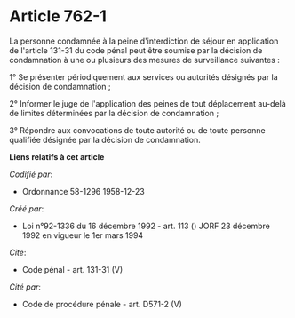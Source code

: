 # Article 762-1

La personne condamnée à la peine d'interdiction de séjour en application de l'article 131-31 du code pénal peut être soumise
par la décision de condamnation à une ou plusieurs des mesures de surveillance suivantes :

1° Se présenter périodiquement aux services ou autorités désignés par la décision de condamnation ;

2° Informer le juge de l'application des peines de tout déplacement au-delà de limites déterminées par la décision de
condamnation ;

3° Répondre aux convocations de toute autorité ou de toute personne qualifiée désignée par la décision de condamnation.

**Liens relatifs à cet article**

_Codifié par_:

  - Ordonnance 58-1296 1958-12-23

_Créé par_:

  - Loi n°92-1336 du 16 décembre 1992 - art. 113 () JORF 23 décembre 1992 en vigueur le 1er mars 1994

_Cite_:

  - Code pénal - art. 131-31 (V)

_Cité par_:

  - Code de procédure pénale - art. D571-2 (V)
